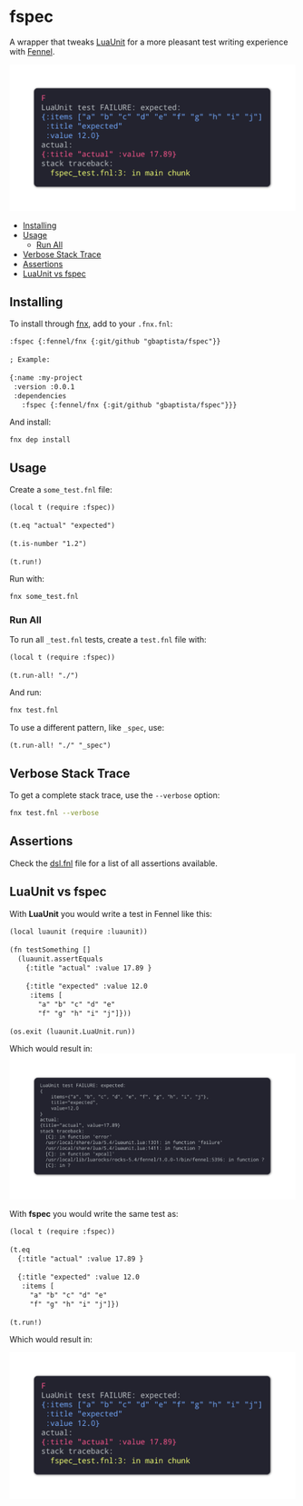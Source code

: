 # fspec

A wrapper that tweaks [LuaUnit](https://luaunit.readthedocs.io) for a more pleasant test writing experience with [Fennel](https://fennel-lang.org/).

![fspec results example](https://raw.githubusercontent.com/gbaptista/assets/main/fspec/readme.png)

- [Installing](#installing)
- [Usage](#usage)
  - [Run All](#run-all)
- [Verbose Stack Trace](#verbose-stack-trace)
- [Assertions](#assertions)
- [LuaUnit vs fspec](#luaunit-vs-fspec)

## Installing

To install through [fnx](https://github.com/gbaptista/fnx), add to your `.fnx.fnl`:

```fnl
:fspec {:fennel/fnx {:git/github "gbaptista/fspec"}}

; Example:

{:name :my-project
 :version :0.0.1
 :dependencies
   :fspec {:fennel/fnx {:git/github "gbaptista/fspec"}}}
```

And install:
```
fnx dep install
```

## Usage

Create a `some_test.fnl` file:

```fennel
(local t (require :fspec))

(t.eq "actual" "expected")

(t.is-number "1.2")

(t.run!)
```

Run with:

```sh
fnx some_test.fnl
```

### Run All

To run all `_test.fnl` tests, create a `test.fnl` file with:

```fennel
(local t (require :fspec))

(t.run-all! "./")
```

And run:
```sh
fnx test.fnl
```

To use a different pattern, like `_spec`, use:
```fennel
(t.run-all! "./" "_spec")
```

## Verbose Stack Trace

To get a complete stack trace, use the `--verbose` option:
```sh
fnx test.fnl --verbose
```

## Assertions

Check the [dsl.fnl](https://github.com/gbaptista/fspec/blob/main/fspec/logic/dsl.fnl) file for a list of all assertions available.

## LuaUnit vs fspec

With **LuaUnit** you would write a test in Fennel like this:

```fennel
(local luaunit (require :luaunit))

(fn testSomething []
  (luaunit.assertEquals
    {:title "actual" :value 17.89 }
    
    {:title "expected" :value 12.0
     :items [
       "a" "b" "c" "d" "e"
       "f" "g" "h" "i" "j"]}))

(os.exit (luaunit.LuaUnit.run))
```
Which would result in:
![LuaUnit results example](https://raw.githubusercontent.com/gbaptista/assets/main/fspec/readme-luaunit.png)


With **fspec** you would write the same test as:

```fennel
(local t (require :fspec))

(t.eq
  {:title "actual" :value 17.89 }
  
  {:title "expected" :value 12.0
   :items [
     "a" "b" "c" "d" "e"
     "f" "g" "h" "i" "j"]})

(t.run!)
```

Which would result in:

![fspec results example](https://raw.githubusercontent.com/gbaptista/assets/main/fspec/readme.png)
